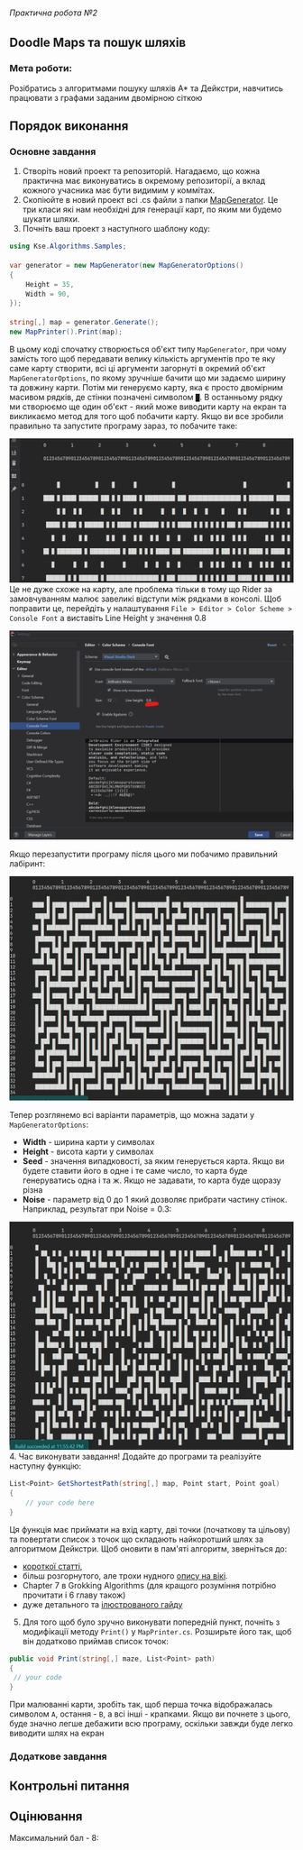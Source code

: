 ###### Практична робота №2
## Doodle Maps та пошук шляхів

### Мета роботи:
Розібратись з алгоритмами пошуку шляхів A* та Дейкстри, навчитись працювати з графами заданим двомірною сіткою 

## Порядок виконання

### Основне завдання

1. Створіть новий проект та репозиторій. Нагадаємо, що кожна практична має виконуватись в окремому репозиторії, а вклад кожного учасника має бути видимим у коммітах.
2. Скопіюйте в новий проект всі .cs файли з папки [MapGenerator](./../samples/MapGenerator). Це три класи які нам необхідні для генерації карт, по яким ми будемо шукати шляхи.
3. Почніть ваш проект з наступного шаблону коду:
```C#
using Kse.Algorithms.Samples;

var generator = new MapGenerator(new MapGeneratorOptions()
{
    Height = 35,
    Width = 90,
});

string[,] map = generator.Generate();
new MapPrinter().Print(map);
```
В цьому коді спочатку створюється об'єкт типу `MapGenerator`, при чому замість того щоб передавати велику кількість аргументів про те яку саме карту створити, всі ці аргументи загорнуті в окремий об'єкт `MapGeneratorOptions`, по якому зручніше бачити що ми задаємо ширину та довжину карти. Потім ми генеруємо карту, яка є просто двомірним масивом рядків, де стінки позначені символом `█`. В останньому рядку ми створюємо ще один об'єкт - який може виводити карту на екран та викликаємо метод для того щоб побачити карту. Якщо ви все зробили правильно та запустите програму зараз, то побачите таке:

![](./../res/map/screen_1.png)
Це не дуже схоже на карту, але проблема тільки в тому що Rider за замовчуванням малює завеликі відступи між рядками в консолі. Щоб поправити це, перейдіть у налаштування `File > Editor > Color Scheme > Console Font` а виставіть Line Height у значення 0.8

![](./../res/map/screen_2.png)

Якщо перезапустити програму після цього ми побачимо правильний лабіринт:

![](./../res/map/screen_3.png)

Тепер розглянемо всі варіанти параметрів, що можна задати у `MapGeneratorOptions`:
- **Width** - ширина карти у символах
- **Height** - висота карти у символах
- **Seed** - значення випадковості, за яким генерується карта. Якщо ви будете ставити його в одне і те саме число, то карта буде генеруватись одна і та ж. Якщо не задавати, то карта буде щоразу різна
- **Noise** - параметр від 0 до 1 який дозволяє прибрати частину стінок. Наприклад, результат при Noise = 0.3:

![](./../res/map/screen_4.png)
4. Час виконувати завдання!
Додайте до програми та реалізуйте наступну функцію:

```C#
List<Point> GetShortestPath(string[,] map, Point start, Point goal)
{
    // your code here
}
```
Ця функція має приймати на вхід карту, дві точки (початкову та цільову) та повертати список з точок що складають найкоротший шлях за алгоритмом Дейкстри. Щоб оновити в пам'яті алгоритм, зверніться до:
- [короткої статті](https://www.programiz.com/dsa/dijkstra-algorithm),
- більш розгорнутого, але трохи нудного [опису на вікі](https://en.wikipedia.org/wiki/Dijkstra%27s_algorithm).
- Chapter 7 в Grokking Algorithms (для кращого розуміння потрібно прочитати і 6 главу також)
- дуже детального та [ілюстрованого гайду](https://www.redblobgames.com/pathfinding/a-star/introduction.html)

5. Для того щоб було зручно виконувати попередній пункт, почніть з модифікації методу `Print()` у `MapPrinter.cs`. Розширьте його так, щоб він додатково приймав список точок:

```C#
public void Print(string[,] maze, List<Point> path)
{
 // your code
}
```
При малюванні карти, зробіть так, щоб перша точка відображалась символом `А`, остання - `В`, а всі інші - крапками. Якщо ви почнете з цього, буде значно легше дебажити всю програму, оскільки завжди буде легко виводити шлях на екран

### Додаткове завдання

## Контрольні питання

## Оцінювання

Максимальний бал - 8:

